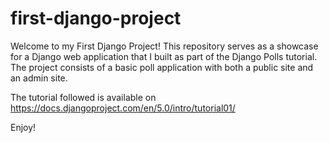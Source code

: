 # first-django-project

Welcome to my First Django Project! This repository serves as a showcase for a Django web application that I built as part of the Django Polls tutorial. The project consists of a basic poll application with both a public site and an admin site.

The tutorial followed is available on https://docs.djangoproject.com/en/5.0/intro/tutorial01/

Enjoy!

